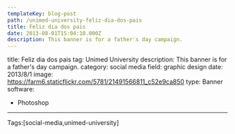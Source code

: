 ```yaml
---
templateKey: blog-post
path: /unimed-university-feliz-dia-dos-pais
title: Feliz dia dos pais
date: 2013-08-01T15:04:10.000Z
description: This banner is for a father's day campaign.
---
```


title: Feliz dia dos pais
tag: Unimed University
description: This banner is for a father's day campaign.
category: social media
field: graphic design
date: 2013/8/1
image: https://farm6.staticflickr.com/5781/21491566811_c52e9ca850
type: Banner
software:
- Photoshop
---

Tags:[social-media,unimed-university]